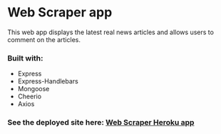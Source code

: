 # Web Scraper app
This web app displays the latest real news articles and allows users to comment on the articles.

### Built with:
* Express
* Express-Handlebars
* Mongoose
* Cheerio
* Axios

### See the deployed site here: [Web Scraper Heroku app](https://still-fjord-61951.herokuapp.com/)